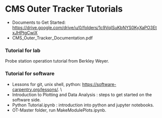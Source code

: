 # CMS Outer Tracker Tutorials

-  Documents to Get Started: https://drive.google.com/drive/u/0/folders/1c9VqISuKbNYS0KyXaPO3EtxJHPtgCwiX
-  CMS_Outer_Tracker_Documentation.pdf

### Tutorial for lab

Probe station operation tutorial from Berkley Weyer.

### Tutorial for software

-  Lessons for git, unix shell, python: https://software-carpentry.org/lessons/. \
-  Introduction to Plotting and Data Analysis : steps to get started on the software side.
-  Python Tutorial.ipynb : introduction into python and jupyter notebooks.
-  OT-Master folder, run MakeModulePlots.ipynb.


